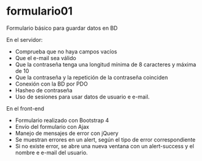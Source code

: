 # formulario01
Formulario básico para guardar datos en BD

En el servidor:
- Comprueba que no haya campos vacíos
- Que el e-mail sea válido
- Que la contraseña tenga una longitud mínima de 8 caracteres y máxima de 10
- Que la contraseña y la repetición de la contraseña coinciden
- Conexión con la BD por PDO
- Hasheo de contraseña
- Uso de sesiones para usar datos de usuario e e-mail.

En el front-end
- Formulario realizado con Bootstrap 4
- Envío del formulario con Ajax
- Manejo de mensajes de error con jQuery
- Se muestran errores en un alert, según el tipo de error correspondiente
- Si no existe error, se abre una nueva ventana con un alert-success y el nombre e e-mail del usuario.
